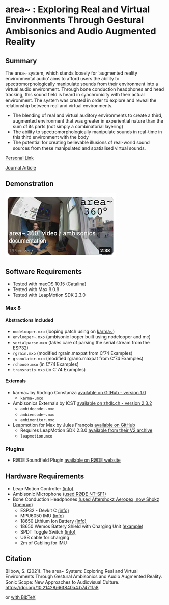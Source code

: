 # area~ : Exploring Real and Virtual Environments Through Gestural Ambisonics and Audio Augmented Reality
## Summary

The area~ system, which stands loosely for ‘augmented reality environmental audio’ aims to afford users the ability to spectromorphologically manipulate sounds from their environment into a virtual audio environment. Through bone conduction headphones and head tracking, this sound field is heard in synchronicity with their actual environment. The system was created in order to explore and reveal the relationship between real and virtual environments.

- The blending of real and virtual auditory environments to create a third, augmented environment that was greater in experiential nature than the sum of its parts (not simply a combinatorial layering)
- The ability to spectromorphologically manipulate sounds in real-time in this third environment with the body
- The potential for creating believable illusions of real-world sound sources from these manipulated and spatialised virtual sounds.

[Personal Link](https://sambilbow.com/projects/area/)

[Journal Article](https://doi.org/10.21428/66f840a4.b74711a8)

## Demonstration
<p align="left">
  <img width="" height="200" src="youtube-video.png">
</p>

## Software Requirements
- Tested with macOS 10.15 (Catalina)
- Tested with Max 8.0.8
- Tested with LeapMotion SDK 2.3.0
### Max 8
#### Abstractions Included
- `nodelooper.mxo` (looping patch using on [karma~](https://github.com/rconstanzo/karma))
- `envlooper~.mxo` (ambisonic looper built using nodelooper and mc)
- `serialparse.mxo` (takes care of parsing the serial stream from the ESP32)
- `rgrain.mxo` (modified rgrain.maxpat from C'74 Examples)
- `granulator.mxo` (modified rgrano.maxpat from C'74 Examples)
- `rchoose.mxo` (in C'74 Examples)
- `transratio.mxo` (in C'74 Examples)
#### Externals
- karma~ by Rodrigo Constanza [available on GitHub - version 1.0](https://github.com/rconstanzo/karma)
  - `karma~.mxo`
- Ambisonics Externals by ICST [available on zhdk.ch - version 2.3.2](https://www.zhdk.ch/forschung/icst/software-downloads-5379/downloads-ambisonics-externals-for-maxmsp-5381)
  - `ambidecode~.mxo`
  - `ambiencode~.mxo`
  - `ambimonitor.mxo`
- Leapmotion for Max by Jules François [available on GitHub](https://github.com/JulesFrancoise/leapmotion-for-max/releases/tag/v2.3.0%2B31542)
  - Requires LeapMotion SDK 2.3.0 [available from their V2 archive](https://developer-archive.leapmotion.com/v2)
  - `leapmotion.mxo`
### Plugins 
- RØDE Soundfield Plugin [available on RØDE website](https://rode.com/en/software/soundfield-by-rode#module_17)


## Hardware Requirements
- Leap Motion Controller [(info)](https://www.ultraleap.com/product/leap-motion-controller/)
- Ambisonic Microphone [(used RØDE NT-SF1)](https://rode.com/en/microphones/360-ambisonic/nt-sf1) 
- Bone Conduction Headphones [(used Aftershokz Aeropex, now Shokz Openrun)](https://uk.shokz.com/products/openrun)
    - ESP32 - Devkit C [(info)](https://components101.com/microcontrollers/esp32-devkitc)
    - MPU6050 IMU [(info)](https://components101.com/sensors/mpu6050-module)
    - 18650 Lithium Ion Battery [(info)](https://components101.com/batteries/18650-lithium-cell)
    - 18650 Wemos Battery Shield with Charging Unit ([example](https://www.electroschematics.com/battery-shield/))
    - SPDT Toggle Switch [(info)](https://components101.com/switches/spdt-toggle-switch)
    - USB cable for charging
    - 2m of Cabling for IMU

## Citation
Bilbow, S. (2021). The area~ System: Exploring Real and Virtual Environments Through Gestural Ambisonics and Audio Augmented Reality. Sonic Scope: New Approaches to Audiovisual Culture. https://doi.org/10.21428/66f840a4.b74711a8

or [with BibTeX](bilbow2021area.bib)